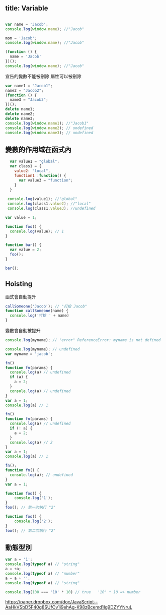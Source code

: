 title: Variable
---

```js

var name = 'Jacob';
console.log(window.name); //"Jacob"

mom = 'Jacob';
console.log(window.name); //"Jacob"

(function () {
  name = 'Jacob'
})();
console.log(window.name); //"Jacob"
```

宣告的變數不能被刪除 屬性可以被刪除
```js
var name1 = "Jacob1";
name2 = "Jacob2"; 
(function () {
  name3 = "Jacob3"; 
})();
delete name1;
delete name2;
delete name3;
console.log(window.name1); //"Jacob1"
console.log(window.name2); // undefined
console.log(window.name3); // undefined
```


## 變數的作用域在函式內

```js
  var value1 = "global";
  var class1 = {
    value2: "local",
    function1 :function() {
      var value3 = "function";
    }
  }
  
 console.log(value1); //"global"
 console.log(class1.value2); //"local"
 console.log(class1.value3); //undefined
```


```js
var value = 1;

function foo() {
  console.log(value); // 1
}

function bar() {
  var value = 2;
  foo();
}

bar();
```






## Hoisting

函式會自動提升

```js
callSomeone('Jacob'); // "打給 Jacob"
function callSomeone(name) {
  console.log('打給 ' + name)
}
```

變數會自動被提升
```js
console.log(myname); // "error" ReferenceError: myname is not defined
```

```js
console.log(myname); // undefined
var myname = 'jacob';
```

```js
fn()
function fn(params) {
  console.log(a) // undefined
  if (a) {
    a = 2;
  }
  console.log(a) // undefined
}
var a = 1;
console.log(a) // 1
```

```js
fn()
function fn(params) {
  console.log(a) // undefined
  if (! a) {
    a = 2;
  }
  console.log(a) // 2
}
var a = 1;
console.log(a) // 1
```


```js
fn();
function fn() {
  console.log(a); // undefined
}
var a = 1;
```

```js
function foo() {
    console.log('1');
}
foo(); // 第一次執行 "2"

function foo() {
    console.log('2');
}
foo(); // 第二次執行 "2"
```

## 動態型別
```js
var a = '1';
console.log(typeof a) // "string"
a = +a;
console.log(typeof a) // "number"
a = a + '';
console.log(typeof a) // "string"
```

```js
console.log(100 === '10' * 10) // true   '10' * 10 => number
```

https://paper.dropbox.com/doc/JavaScript--AaHkVSbD5F40g8SUfOv1i9ehAg-K98zBcemd1Ig9DZYYNruL